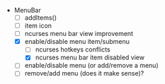 * MenuBar
  - [ ] addItems()
  - [ ] item icon
  - [ ] ncurses menu bar view improvement
  - [x] enable/disable menu item/submenu
      - [ ] ncurses hotkeys conflicts
      - [x] ncurses menu bar item disabled view
  - [ ] enable/disable menu (or add/remove a menu)
  - [ ] remove/add menu (does it make sense)?
